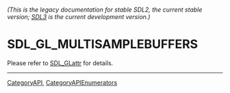 ###### (This is the legacy documentation for stable SDL2, the current stable version; [SDL3](https://wiki.libsdl.org/SDL3/) is the current development version.)
# SDL_GL_MULTISAMPLEBUFFERS

Please refer to [SDL_GLattr](SDL_GLattr) for details.

----
[CategoryAPI](CategoryAPI), [CategoryAPIEnumerators](CategoryAPIEnumerators)

